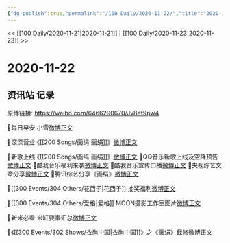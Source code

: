 ```yaml
---
{"dg-publish":true,"permalink":"/100 Daily/2020-11-22/","title":"2020-11-22","created":"2023-04-08T17:09:41.719+08:00","updated":"2023-04-08T17:10:36.163+08:00"}
---
```



<< [[100 Daily/2020-11-21\|2020-11-21]] | [[100 Daily/2020-11-23\|2020-11-23]] >>

# 2020-11-22

## 资讯站 记录

原博链接: https://weibo.com/6466290670/Jv8ef9pw4

💫每日早安·小雪[微博正文](https://m.weibo.cn/6466290670/4573981220802791)

💫深深营业·《[[200 Songs/画绢\|画绢]]》[微博正文](https://m.weibo.cn/6466290670/4574044521502751)

💫新歌上线·《[[200 Songs/画绢\|画绢]]》[微博正文](https://m.weibo.cn/6466290670/4573851973848516)
💫QQ音乐新歌上线及空降预告[微博正文](https://m.weibo.cn/6466290670/4573853668609937)
💫酷我音乐福利来袭[微博正文](https://m.weibo.cn/6466290670/4573986773539496)
💫酷我音乐宣传口播[微博正文](https://m.weibo.cn/6466290670/4573853378412759)
💫央视综艺文章分享[微博正文](https://m.weibo.cn/6466290670/4574099198968724)
💫腾讯综艺分享《画绢》[微博正文](https://m.weibo.cn/6466290670/4574127962720711)

💫[[300 Events/304 Others/花西子\|花西子]]·抽奖福利[微博正文](https://m.weibo.cn/6466290670/4574037151845630)

💫[[300 Events/304 Others/爱格\|爱格]] MOON摄影工作室图片[微博正文](https://m.weibo.cn/6466290670/4574059905679922)

💫新米必看·米缸要事汇总[微博正文](https://m.weibo.cn/6466290670/4574000606880077)

💫《[[300 Events/302 Shows/衣尚中国\|衣尚中国]]》之《画绢》截修[微博正文](https://m.weibo.cn/6466290670/4574194032184135)
